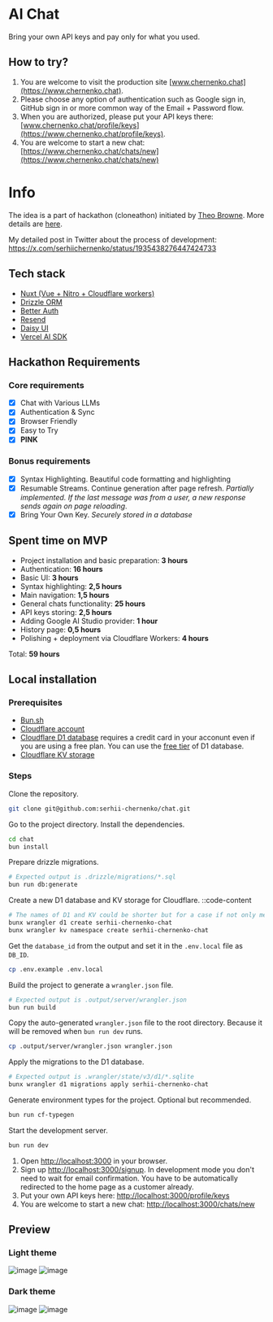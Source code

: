 # AI Chat

Bring your own API keys and pay only for what you used.

## How to try?

1. You are welcome to visit the production site [www.chernenko.chat](https://www.chernenko.chat).
2. Please choose any option of authentication such as Google sign in, GitHub sign in or more common way of the Email + Password flow.
3. When you are authorized, please put your API keys there: [www.chernenko.chat/profile/keys](https://www.chernenko.chat/profile/keys).
4. You are welcome to start a new chat: [https://www.chernenko.chat/chats/new](https://www.chernenko.chat/chats/new)

# Info
The idea is a part of hackathon (cloneathon) initiated by [Theo Browne](https://github.com/t3dotgg). More details are [here](https://x.com/theo/status/1934398749008392655).

My detailed post in Twitter about the process of development:<br>
https://x.com/serhiichernenko/status/1935438276447424733

## Tech stack

- [Nuxt (Vue + Nitro + Cloudflare workers)](https://nuxt.com/)
- [Drizzle ORM](https://orm.drizzle.team/)
- [Better Auth](https://www.better-auth.com/)
- [Resend](https://resend.com/)
- [Daisy UI](https://daisyui.com/)
- [Vercel AI SDK](https://ai-sdk.dev/docs)

## Hackathon Requirements 

### Core requirements

- [x] Chat with Various LLMs
- [x] Authentication & Sync
- [x] Browser Friendly
- [x] Easy to Try
- [x] **PINK** 

### Bonus requirements

- [x] Syntax Highlighting. Beautiful code formatting and highlighting
- [x] Resumable Streams. Continue generation after page refresh. _Partially implemented. If the last message was from a user, a new response sends again on page reloading_.
- [x] Bring Your Own Key. _Securely stored in a database_

## Spent time on MVP

- Project installation and basic preparation: **3 hours**
- Authentication: **16 hours**
- Basic UI: **3 hours**
- Syntax highlighting: **2,5 hours**
- Main navigation: **1,5 hours**
- General chats functionality: **25 hours**
- API keys storing: **2,5 hours**
- Adding Google AI Studio provider: **1 hour**
- History page: **0,5 hours**
- Polishing + deployment via Cloudflare Workers: **4 hours**

Total: **59 hours**

## Local installation

### Prerequisites

- [Bun.sh](https://bun.sh/)
- [Cloudflare account](https://dash.cloudflare.com/)
- [Cloudflare D1 database](https://developers.cloudflare.com/d1/getting-started/) requires a credit card in your acconunt even if you are using a free plan. You can use the [free tier](https://www.cloudflare.com/products/d1/) of D1 database.
- [Cloudflare KV storage](https://developers.cloudflare.com/kv/)
  
### Steps

Clone the repository.

```bash
git clone git@github.com:serhii-chernenko/chat.git
```

Go to the project directory. Install the dependencies.

```bash
cd chat
bun install
```

Prepare drizzle migrations.
```bash
# Expected output is .drizzle/migrations/*.sql
bun run db:generate
```

Create a new D1 database and KV storage for Cloudflare.
::code-content
```bash
# The names of D1 and KV could be shorter but for a case if not only me submitted Cloudflare workers.
bunx wrangler d1 create serhii-chernenko-chat
bunx wrangler kv namespace create serhii-chernenko-chat
```

Get the `database_id` from the output and set it in the `.env.local` file as `DB_ID`.
```bash
cp .env.example .env.local
```

Build the project to generate a `wrangler.json` file.
```bash
# Expected output is .output/server/wrangler.json
bun run build
```

Copy the auto-generated `wrangler.json` file to the root directory. Because it will be removed when `bun run dev` runs.
```bash
cp .output/server/wrangler.json wrangler.json
```

Apply the migrations to the D1 database.
```bash
# Expected output is .wrangler/state/v3/d1/*.sqlite
bunx wrangler d1 migrations apply serhii-chernenko-chat
```

Generate environment types for the project. Optional but recommended.
```bash
bun run cf-typegen
```

Start the development server.
```bash
bun run dev
```

1. Open [http://localhost:3000](http://localhost:3000) in your browser.
2. Sign up [http://localhost:3000/signup](http://localhost:3000/signup). In development mode you don't need to wait for email confirmation. You have to be automatically redirected to the home page as a customer already.
3. Put your own API keys here: [http://localhost:3000/profile/keys](http://localhost:3000/profile/keys)
4. You are welcome to start a new chat: [http://localhost:3000/chats/new](http://localhost:3000/chats/new)

## Preview

### Light theme

![image](https://github.com/user-attachments/assets/1460e9f6-7f68-4cb6-933f-0651d6af00ce)
![image](https://github.com/user-attachments/assets/f80a2f07-52f9-4738-9992-5e0062263444)

### Dark theme

![image](https://github.com/user-attachments/assets/0152dfff-9d83-4333-8b9d-54b31fc51461)
![image](https://github.com/user-attachments/assets/cc49a94f-34bd-469d-adda-106d94c3e041)





